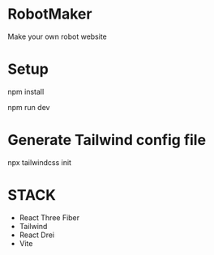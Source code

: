 # RobotMaker
Make your own robot website

# Setup

<p> npm install </P>
<p> npm run dev </p>


<h1>Generate Tailwind config file</h1>
npx tailwindcss init

<h1> STACK  </h1>
<ul>
  <li>React Three Fiber</li>
  <li>Tailwind</li>
  <li>React Drei</li>
  <li>Vite</li>
</ul>